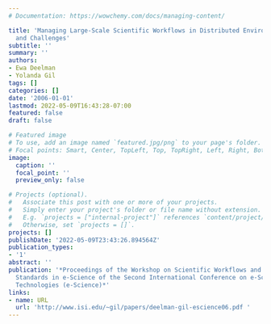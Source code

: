 ```yaml
---
# Documentation: https://wowchemy.com/docs/managing-content/

title: 'Managing Large-Scale Scientific Workflows in Distributed Environments: Experiences
  and Challenges'
subtitle: ''
summary: ''
authors:
- Ewa Deelman
- Yolanda Gil
tags: []
categories: []
date: '2006-01-01'
lastmod: 2022-05-09T16:43:28-07:00
featured: false
draft: false

# Featured image
# To use, add an image named `featured.jpg/png` to your page's folder.
# Focal points: Smart, Center, TopLeft, Top, TopRight, Left, Right, BottomLeft, Bottom, BottomRight.
image:
  caption: ''
  focal_point: ''
  preview_only: false

# Projects (optional).
#   Associate this post with one or more of your projects.
#   Simply enter your project's folder or file name without extension.
#   E.g. `projects = ["internal-project"]` references `content/project/deep-learning/index.md`.
#   Otherwise, set `projects = []`.
projects: []
publishDate: '2022-05-09T23:43:26.894564Z'
publication_types:
- '1'
abstract: ''
publication: '*Proceedings of the Workshop on Scientific Workflows and Business Workflow
  Standards in e-Science of the Second International Conference on e-Science and Grid
  Technologies (e-Science)*'
links:
- name: URL
  url: 'http://www.isi.edu/~gil/papers/deelman-gil-escience06.pdf '
---
```

